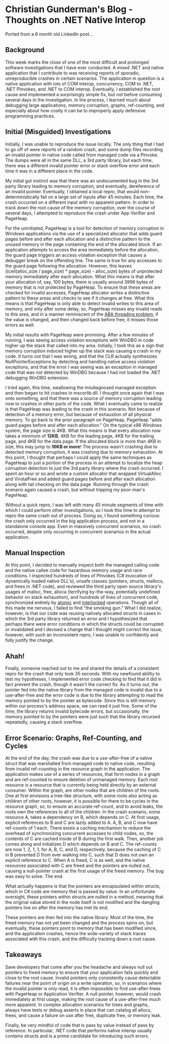 # Christian Gunderman's Blog - Thoughts on .NET Native Interop

Ported from a 6 month old LinkedIn post...

## Background

This week marks the close of one of the most difficult and prolonged software investigations that I have ever conducted. A mixed .NET and native application that I contribute to was receiving reports of sporadic, unreproducible crashes in certain scenarios. The application in question is a native application with lots of COM interop, concurrency, COM to .NET, .NET PInvokes, and .NET to COM interop. Eventually, I established the root cause and implemented a surprisingly simple fix, but not before consuming several days in the investigation. In the process, I learned much about debugging large applications, memory corruption, graphs, ref-counting, and especially about how costly it can be to improperly apply defensive programming practices.

## Initial (Misguided) Investigations

Initially, I was unable to reproduce the issue locally. The only thing that I had to go off of were reports of a random crash, and some dump files recording an invalid pointer in native code called from managed code via a PInvoke. The dumps were all in the same DLL, a 3rd party library, but each time, there was a different invalid pointer error or stack overflow error and each time it was in a different place in the code.

My initial gut instinct was that there was an undocumented bug in the 3rd party library leading to memory corruption, and eventually, dereference of an invalid pointer. Eventually, I obtained a local repro, that would non-deterministically fail on a large set of inputs after 45 minutes. Each time, the crash occurred on a different input with no apparent pattern. In order to track down the root cause of the memory corruption, over the course of several days, I attempted to reproduce the crash under App Verifier and PageHeap.

For the uninitiated, PageHeap is a tool for detection of memory corruption in Windows applications via the use of a specialized allocator that adds guard pages before and after each allocation and a distinctive pattern to the unused memory in the page containing the end of the allocated block. If an application attempts to access the area immediately before the allocation, the guard page triggers an access violation exception that causes a debugger break on the offending line. The same is true for any accesses to the guard page following the allocation. However, this leaves ((ceil(alloc_size / page_size) * page_size) - alloc_size) bytes of unprotected memory immediately after each allocation. What this means is that after your allocation of, say, 100 bytes, there is usually around 3996 bytes of memory that is not protected by PageHeap. To ensure that these areas are checked for invalid accesses, PageHeap allocator writes a distinctive pattern to these areas and checks to see if it changes at free. What this means is that PageHeap is only able to detect invalid writes to this area of memory, and only after some delay, so, PageHeap misses any invalid reads to this area, and in a manner reminiscent of the [ABA threading problem](https://en.wikipedia.org/wiki/ABA_problem), if the value is changed, and then changed back before free, it misses those errors as well.

My initial results with PageHeap were promising. After a few minutes of running, I was seeing access violation exceptions with WinDBG in code higher up the stack that called into my area. Initially, I took this as a sign that memory corruption induced higher up the stack was causing a crash in my code. It turns out that I was wrong, and that the CLR actually synthesizes NullPointerExceptions by detecting and handling native access violation exceptions, and that the error I was seeing was an exception in managed code that was not detected by WinDBG because I had not loaded the .NET debugging WinDBG extension.

I tried again, this time, swallowing the misdiagnosed managed exception and then began to hit crashes in mscorlib.dll. I thought once again that I was onto something, and that there was a source of memory corruption leading now to crashes in other parts of the code.
What I eventually came to realize is that PageHeap was leading to the crash in this scenario. Not because of detection of a memory error, but because of exhaustion of all physical memory. To go back to the prior paragraph on PageHeap, PageHeap "adds guard pages before and after each allocation." On the typical x86 Windows system, the page size is 4KB. What this means is that every allocation now takes a minimum of **12KB**, 4KB for the leading page, 4KB for the trailing page, and 4KB for the data page. If the allocated block is more than 4KB in size, this may jump to **16KB or more**! The process wasn't crashing due to detected memory corruption, it was crashing due to memory exhaustion. At this point, I thought that perhaps I could apply the same techniques as PageHeap to just a portion of the process in an attempt to localize the heap corruption detection to just the 3rd party library where the crash occurred. I spent an hour or so and wrote a custom allocator that wrapped VirtualAlloc and VirutalFree and added guard pages before and after each allocation along with tail checking on the data page. Running through the crash scenario again caused a crash, but without tripping my poor-man's PageHeap.

Without a quick repro, I was left with many 45 minute segments of time with which I could perform other investigations, so I took this time to attempt to repro the same crash out of process. Doing so, I found something curious: the crash only occurred in the big application process, and not in a standalone console app. Even in massively concurrent scenarios, no crash occurred, despite only occurring in concurrent scenarios in the actual application.

## Manual Inspection

At this point, I decided to manually inspect both the managed calling code and the native callee code for hazardous memory usage and race conditions. I inspected hundreds of lines of PInvokes (C# invocation of dynamically loaded native DLL's), unsafe classes (pointers, structs, mallocs, and frees in .NET code), and reviewed the third party open source library's usages of malloc, free, alloca (terrifying by-the-way, potentially undefined behavior on stack exhaustion), and hundreds of lines of concurrent code, synchronized entirely by [atomic](https://msdn.microsoft.com/en-us/library/system.threading.volatile.read(v=vs.110).aspx) and [interlocked](https://msdn.microsoft.com/en-us/library/system.threading.interlocked(v=vs.110).aspx) operations. Though all of this made me nervous, I failed to find "the smoking gun." What I did realize, however, is that our code was reusing natively allocated structs in cases in which the 3rd party library returned an error and I hypothesized that perhaps there were error conditions in which the structs could be corrupted or invalidated and I devised a change that I thought might correct the issue, however, with such an inconsistent repro, I was unable to confidently and fully justify the change.

## Ahah!

Finally, someone reached out to me and shared the details of a consistent repro for the crash that only took 35 seconds. With my newfound ability to test my hypotheses, I implemented error code checking to find that it did in fact prevent the crash, though it wasn't the correct fix. As it turns out, the pointer fed into the native library from the managed code is invalid due to a use-after-free and the error code is due to the library attempting to read the memory pointed to by the pointer as bytecode. Since this is still memory within our process's address space, we can read it just fine. Some of the time, the library returns invalid bytecode errors, but occasionally, the memory pointed to by the pointers were just such that the library recursed repeatedly, causing a stack overflow.

## Error Scenario: Graphs, Ref-Counting, and Cycles

At the end of the day, the crash was due to a use-after-free of a native struct that was marshalled from managed code to native code, resulting from invalid ref-counting in the resource graph in the application.
The application makes use of a series of resources, that form nodes in a graph and are ref-counted to ensure deletion of unmanaged memory. Each root resource is a resource that is currently being held directly by an external consumer. Within the graph, are other nodes that are children of the roots. One at first envisions a tree-like structure, with some roots also acting as children of other roots, however, it is possible for there to be cycles in the resource graph, so, to ensure an accurate ref-count, and to avoid leaks, the roots own the references to all of the children.
In the crash scenario, some resource A, takes a dependency on B, which depends on C. At first usage, explicit references to B and C are lazily added to A. A, B, and C now have ref-counts of 1 each. There exists a caching mechanism to reduce the overhead of synchronizing concurrent accesses to child nodes, so, the contents of C are cached inside of B during the first walk. Then, another job comes along and initializes D which depends on B and C. The ref-counts are now 1, 2, 1, 1, for A, B, C, and D, respectively, because the caching of C in B prevented D from ever walking into C, such that D does not own an explicit reference to C. When A is freed, C is as well, and the native resources associated with C are freed and the pointers are nulled out, causing a null-pointer crash at the first usage of the freed memory. The bug was easy to solve. The end.

What actually happens is that the pointers are encapsulated within structs, which in C# code are memory that is passed by value. In an unfortunate oversight, these pointers within structs are nulled in a method, meaning that the original value stored in the node itself is not modified and the dangling pointers live on after the memory has met its end.

These pointers are then fed into the native library. Most of the time, the freed memory has not yet been changed and the process spins on, but eventually, these pointers point to memory that has been modified since, and the application crashes, hence the wide-variety of stack traces associated with this crash, and the difficulty tracking down a root cause.

## Takeaways

Save developers that come after you the headache and always null out pointers to freed memory to ensure that your application fails quickly and close to the root cause. Invalid pointers only consistently cause detectable failures near the point of origin on a write operation, so, in scenarios where the invalid pointer is only read, it is often impossible to find use-after-frees with PageHeap or Application Verifier. A null pointer, however, would crash immediately at first usage, making the root cause of a use-after-free much more apparent.
In complex allocation scenarios for trees and graphs, always have tests or debug asserts in place that can catalog all allocs, frees, and cause a failure on use after free, duplicate free, or memory leak.

Finally, be very mindful of code that is pass by value instead of pass by reference. In particular, .NET code that performs native interop usually contains structs and is a prime candidate for introducing such errors.

